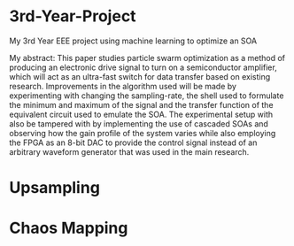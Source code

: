 # 3rd-Year-Project
My 3rd Year EEE project using machine learning to optimize an SOA

My abstract:
This paper studies particle swarm optimization as a method of
producing an electronic drive signal to turn on a semiconductor amplifier,
which will act as an ultra-fast switch for data transfer based on
existing research. Improvements in the algorithm used will be
made by experimenting with changing the sampling-rate, the shell
used to formulate the minimum and maximum of the signal and the
transfer function of the equivalent circuit used to emulate the SOA.
The experimental setup with also be tampered with by implementing
the use of cascaded SOAs and observing how the gain profile of
the system varies while also employing the FPGA as an 8-bit DAC to
provide the control signal instead of an arbitrary waveform generator
that was used in the main research.

# Upsampling

# Chaos Mapping
